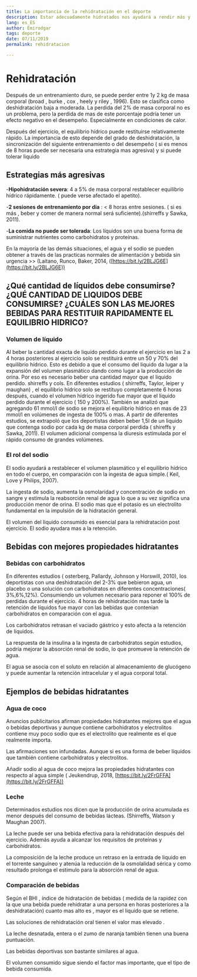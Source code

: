 ```yaml
---
title: La importancia de la rehidratación en el deporte
description: Estar adecuadamente hidratados nos ayudará a rendir más y facilitar la recuperación de nuestro cuerpo.
lang: es_ES
author: Emirodgar
tags: deporte
date: 07/11/2019
permalink: rehidratacion

---
```


# Rehidratación

Después de un entrenamiento duro, se puede perder entre 1y 2 kg de masa corporal (broad , burke , cox , heely y riley , 1996).  Esto se clasifica como deshidratación baja a moderada. La perdida del 2% de masa corporal no es un problema, pero la perdida de mas de este porcentaje podría tener un efecto negativo en el desempeño. Especialmente en condiciones de calor.

Después del ejercicio, el equilibrio hídrico puede restituirse relativamente rápido. La importancia de esto depende del grado de deshidratación, la sincronización del siguiente entrenamiento o del desempeño ( si es menos de 8 horas puede ser necesaria una estrategia mas agresiva) y si puede tolerar liquido

## Estrategias más agresivas

-**Hipohidratación severa**: 4 a 5% de masa corporal restablecer equilibrio hídrico rápidamente. ( puede verse afectado el apetito).

-**2 sesiones de entrenamiento por dia** : < 8 horas entre sesiones. ( si es más , beber y comer de manera normal será suficiente).(shirreffs y Sawka, 2011).

-**La comida no puede ser tolerada**:  Los líquidos son una buena forma de suministrar nutrientes como carbohidratos y proteínas.

 En la mayoría de las demás situaciones, el agua y el sodio se pueden obtener a través de las practicas normales de alimentación y bebida sin urgencia >> (Laitano, Runco, Baker, 2014, ([https://bit.ly/2BLJG6E](https://bit.ly/2BLJG6E))

## ¿Qué cantidad de líquidos debe consumirse?¿QUÉ CANTIDAD DE LIQUIDOS DEBE CONSUMIRSE? ¿CUÁLES SON LAS MEJORES BEBIDAS PARA RESTITUIR RAPIDAMENTE EL EQUILIBRIO HIDRICO?

### Volumen de líquido

 Al beber la cantidad exacta de liquido perdido durante el ejercicio en las 2 a 4 horas posteriores al ejercicio solo se restituirá entre un 50 y 70% del equilibrio hídrico. Esto es debido a que el consumo del liquido da lugar a la expansión del volumen plasmático dando como lugar a la producción de orina. Por eso es necesario beber una cantidad mayor que el liquido perdido. shirreffs y cols. En diferentes estudios ( shirreffs, Taylor, leiper y maughan) , el equilibrio hídrico solo se restituyo completamente 6 horas después, cuando el volumen hídrico ingerido fue mayor que el liquido perdido durante el ejercicio ( 150 y 200%). También se analizó que agregando 61 mmol/l de sodio se mejora el equilibrio hídrico en mas de 23 mmol/l en volúmenes de ingesta de 100% o mas. A partir de diferentes estudios, se extrapoló que los deportistas deben beber 1,5l de un liquido que contenga sodio por cada kg de masa corporal perdida ( shireffs y Sawka, 2011). El volumen adicional compensa la diuresis estimulada por el rápido consumo de grandes volúmenes.

### El rol del sodio

El sodio ayudará a restablecer el volumen plasmático y el equilibrio hídrico en todo el cuerpo, en comparación con la ingesta de agua simple.( Keil, Love y Philips, 2007).

La ingesta de sodio, aumenta la osmolaridad y concentración de sodio en sangre y estimula la reabsorción renal de agua lo que a su vez significa una producción menor de orina. El sodio mas que el potasio es un electrolito fundamental en la impulsión de la hidratación general. 

El volumen del liquido consumido es esencial para la rehidratación post ejercicio. El sodio ayudara mas a la retención.

## Bebidas con mejores propiedades hidratantes

### Bebidas con carbohidratos

En diferentes estudios ( osterberg, Pallardy, Johnson y Horswill, 2010), los deportistas con una deshidratación del 2-3% que bebieron agua, un placebo o una solución con carbohidratos en diferentes concentraciones( 3%,6%,12%). Consumiendo un volumen necesario para reponer el 100% de perdidas durante el ejercicio. 4 horas de rehidratación mas tarde la retención de líquidos fue mayor con las bebidas que contenían carbohidratos en comparación con el agua.

Los carbohidratos retrasan el vaciado gástrico y esto afecta a la retención de líquidos.

La respuesta de la insulina a la ingesta de carbohidratos según estudios, podría mejorar la absorción renal de sodio, lo que promueve la retención de agua.

El agua se asocia con el soluto en relación al almacenamiento de glucógeno y puede aumentar la retención intracelular y el agua corporal total.

## Ejemplos de bebidas hidratantes

### Agua de coco

Anuncios publicitarios afirman propiedades hidratantes mejores que el agua o bebidas deportivas y aunque contiene carbohidratos y electrolitos contiene muy poco sodio que es el electrolito que realmente es el que realmente importa.

Las afirmaciones son infundadas. Aunque si es una forma de beber líquidos que también contiene carbohidratos y electrolitos.

Añadir sodio al agua de coco mejora las propiedades hidratantes con respecto al agua simple ( Jeukendrup, 2018, [https://bit.ly/2FrGFFA](https://bit.ly/2FrGFFA))

### Leche

Determinados estudios nos dicen que la producción de orina acumulada es menor después del consumo de bebidas lácteas. (Shirreffs, Watson y Maughan 2007).

La leche puede ser una bebida efectiva para la rehidratación después del ejercicio. Además ayuda a alcanzar los requisitos de proteínas y carbohidratos.

La composición de la leche produce un retraso en la entrada de liquido en el torrente sanguíneo y atenúa la reducción de la osmolalidad sérica y como resultado prolonga el estimulo para la absorción renal de agua.


### Comparación de bebidas

  

Según el BHI , índice de hidratación de bebidas ( medida de la rapidez con la que una bebida puede rehidratar a una persona en horas posteriores a la deshidratación) cuanto mas alto es , mayor es el liquido que se retiene.

Las soluciones de rehidratación oral tienen el valor mas elevado .

La leche desnatada, entera o el zumo de naranja también tienen una buena puntuación.

Las bebidas deportivas son bastante similares al agua.

El volumen consumido sigue siendo el factor mas importante, que el tipo de bebida consumida.
<!--stackedit_data:
eyJoaXN0b3J5IjpbLTE5OTUzNDM4MzhdfQ==
-->